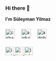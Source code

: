 ### Hi there 👋

**I'm Süleyman Yilmaz** 
###

<div align="left">
  <img src="https://skillicons.dev/icons?i=cs" height="30" alt="csharp logo"  />
  <img width="12" />
  <img src="https://skillicons.dev/icons?i=arduino" height="30" alt="arduino logo"  />
  <img width="12" />
  <img src="https://skillicons.dev/icons?i=ps" height="30" alt="adobephotoshop logo"  />
</div>

###

<div align="left">
  <a href="https://www.instagram.com/iamsuleymanymz/" target="_blank">
    <img src="https://img.shields.io/static/v1?message=Instagram&logo=instagram&label=&color=E4405F&logoColor=white&labelColor=&style=for-the-black" height="26" alt="instagram logo"  />
  </a>
  <a href="https://twitter.com/suleymanymz" target="_blank">
    <img src="https://img.shields.io/static/v1?message=Twitter&logo=twitter&label=&color=00aced&logoColor=white&labelColor=&style=for-the-black" height="26" alt="x logo"  />
  </a>
  <a href="https://www.linkedin.com/in/süleyman-yılmaz-888634251/" target="_blank">
    <img src="https://img.shields.io/static/v1?message=LinkedIn&logo=linkedin&label=&color=0077B5&logoColor=white&labelColor=&style=for-the-black" height="26" alt="linkedin logo"  />
  </a>
</div>

###
